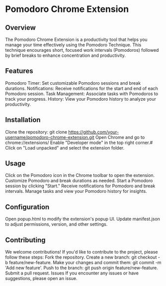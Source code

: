 # Pomodoro Chrome Extension
## Overview
The Pomodoro Chrome Extension is a productivity tool that helps you manage your time effectively using the Pomodoro Technique. This technique encourages short, focused work intervals (Pomodoros) followed by brief breaks to enhance concentration and productivity.

## Features
Pomodoro Timer: Set customizable Pomodoro sessions and break durations.
Notifications: Receive notifications for the start and end of each Pomodoro session.
Task Management: Associate tasks with Pomodoros to track your progress.
History: View your Pomodoro history to analyze your productivity.
## Installation
Clone the repository: git clone https://github.com/your-username/pomodoro-chrome-extension.git
Open Chrome and go to chrome://extensions/
Enable "Developer mode" in the top right corner.#
Click on "Load unpacked" and select the extension folder.
## Usage
Click on the Pomodoro icon in the Chrome toolbar to open the extension.
Customize Pomodoro and break durations as needed.
Start a Pomodoro session by clicking "Start."
Receive notifications for Pomodoro and break intervals.
Manage tasks and view your Pomodoro history for insights.
## Configuration
Open popup.html to modify the extension's popup UI.
Update manifest.json to adjust permissions, version, and other settings.
## Contributing
We welcome contributions! If you'd like to contribute to the project, please follow these steps:
Fork the repository.
Create a new branch: git checkout -b feature/new-feature.
Make your changes and commit them: git commit -m 'Add new feature'.
Push to the branch: git push origin feature/new-feature.
Submit a pull request.
Issues
If you encounter any issues or have suggestions, please open an issue.
